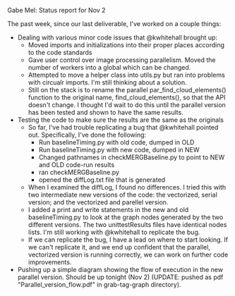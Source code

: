 Gabe Mel: Status report for Nov 2

The past week, since our last deliverable, I've worked on a couple things:

- Dealing with various minor code issues that @kwhitehall brought up:
    + Moved imports and initializations into their proper places according to the code standards
    + Gave user control over image processing parallelism. Moved the number of workers into a global which can be changed.
    + Attempted to move a helper class into utils.py but ran into problems with circualr imports. I'm still thinking about a solution.
    + Still on the stack is to rename the parallel par_find_cloud_elements() function to the original name, find_cloud_elements(), so that the API doesn't change. I thought I'd wait to do this until the parallel version has been tested and shown to have the same results.
- Testing the code to make sure the results are the same as the originals
    + So far, I've had trouble replicating a bug that @kwhitehall pointed out. Specifically, I've done the following:
        * Run baselineTiming.py with old code, dumped in OLD
        * Run baselineTiming.py with new code, dumped in NEW
        * Changed pathnames in checkMERGBaseline.py to point to NEW and OLD code-run results
        * ran checkMERGBaseline.py
        * opened the diffLog.txt file that is generated
    + When I examined the diffLog, I found no differences. I tried this with two intermediate new versions of the code: the vectorized, serial version; and the vectorized and parellel version. 
    + I added a print and write statements in the new and old baselineTiming.py to look at the graph nodes generated by the two different versions. The two unittestResults files have identical nodes lists. I'm still working with @kwhitehall to replicate the bug. 
    + If we can replicate the bug, I have a lead on where to start looking. If we can't replicate it, and we end up confident that the parallel, vectorized version is running correctly, we can work on further code improvements. 
- Pushing up a simple diagram showing the flow of execution in the new parallel version. Should be up tonight (Nov 2) (UPDATE: pushed as pdf "Parallel_version_flow.pdf" in grab-tag-graph directory).

